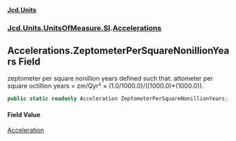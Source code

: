 #### [Jcd.Units](index 'index')
### [Jcd.Units.UnitsOfMeasure.SI](Jcd.Units.UnitsOfMeasure.SI 'Jcd.Units.UnitsOfMeasure.SI').[Accelerations](Accelerations 'Jcd.Units.UnitsOfMeasure.SI.Accelerations')

## Accelerations.ZeptometerPerSquareNonillionYears Field

zeptometer per square nonillion years defined such that: attometer per square octillion years = zm/Qyr² ×
(1.0/1000.0)/((1000.0)*(1000.0)).

```csharp
public static readonly Acceleration ZeptometerPerSquareNonillionYears;
```

#### Field Value
[Acceleration](Acceleration 'Jcd.Units.UnitTypes.Acceleration')